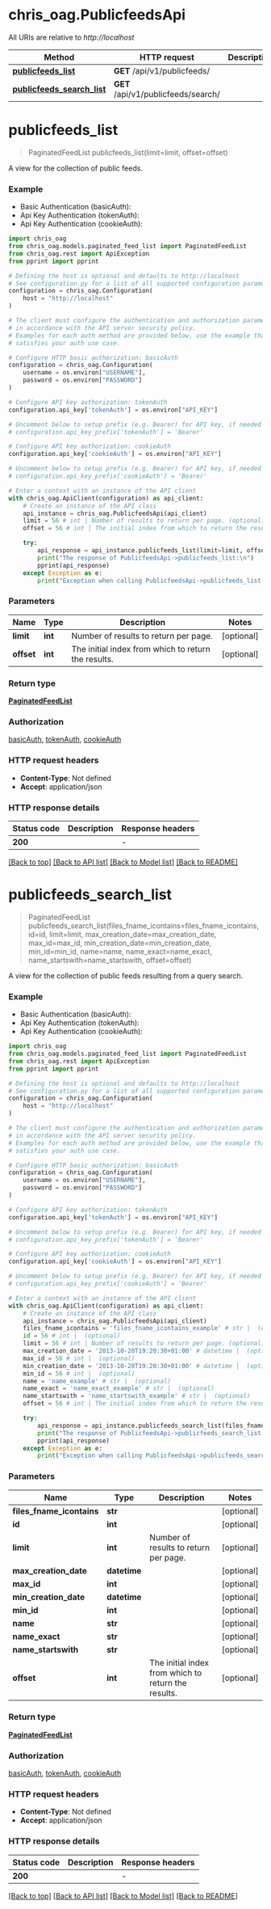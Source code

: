 # chris_oag.PublicfeedsApi

All URIs are relative to *http://localhost*

Method | HTTP request | Description
------------- | ------------- | -------------
[**publicfeeds_list**](PublicfeedsApi.md#publicfeeds_list) | **GET** /api/v1/publicfeeds/ | 
[**publicfeeds_search_list**](PublicfeedsApi.md#publicfeeds_search_list) | **GET** /api/v1/publicfeeds/search/ | 


# **publicfeeds_list**
> PaginatedFeedList publicfeeds_list(limit=limit, offset=offset)



A view for the collection of public feeds.

### Example

* Basic Authentication (basicAuth):
* Api Key Authentication (tokenAuth):
* Api Key Authentication (cookieAuth):

```python
import chris_oag
from chris_oag.models.paginated_feed_list import PaginatedFeedList
from chris_oag.rest import ApiException
from pprint import pprint

# Defining the host is optional and defaults to http://localhost
# See configuration.py for a list of all supported configuration parameters.
configuration = chris_oag.Configuration(
    host = "http://localhost"
)

# The client must configure the authentication and authorization parameters
# in accordance with the API server security policy.
# Examples for each auth method are provided below, use the example that
# satisfies your auth use case.

# Configure HTTP basic authorization: basicAuth
configuration = chris_oag.Configuration(
    username = os.environ["USERNAME"],
    password = os.environ["PASSWORD"]
)

# Configure API key authorization: tokenAuth
configuration.api_key['tokenAuth'] = os.environ["API_KEY"]

# Uncomment below to setup prefix (e.g. Bearer) for API key, if needed
# configuration.api_key_prefix['tokenAuth'] = 'Bearer'

# Configure API key authorization: cookieAuth
configuration.api_key['cookieAuth'] = os.environ["API_KEY"]

# Uncomment below to setup prefix (e.g. Bearer) for API key, if needed
# configuration.api_key_prefix['cookieAuth'] = 'Bearer'

# Enter a context with an instance of the API client
with chris_oag.ApiClient(configuration) as api_client:
    # Create an instance of the API class
    api_instance = chris_oag.PublicfeedsApi(api_client)
    limit = 56 # int | Number of results to return per page. (optional)
    offset = 56 # int | The initial index from which to return the results. (optional)

    try:
        api_response = api_instance.publicfeeds_list(limit=limit, offset=offset)
        print("The response of PublicfeedsApi->publicfeeds_list:\n")
        pprint(api_response)
    except Exception as e:
        print("Exception when calling PublicfeedsApi->publicfeeds_list: %s\n" % e)
```



### Parameters


Name | Type | Description  | Notes
------------- | ------------- | ------------- | -------------
 **limit** | **int**| Number of results to return per page. | [optional] 
 **offset** | **int**| The initial index from which to return the results. | [optional] 

### Return type

[**PaginatedFeedList**](PaginatedFeedList.md)

### Authorization

[basicAuth](../README.md#basicAuth), [tokenAuth](../README.md#tokenAuth), [cookieAuth](../README.md#cookieAuth)

### HTTP request headers

 - **Content-Type**: Not defined
 - **Accept**: application/json

### HTTP response details

| Status code | Description | Response headers |
|-------------|-------------|------------------|
**200** |  |  -  |

[[Back to top]](#) [[Back to API list]](../README.md#documentation-for-api-endpoints) [[Back to Model list]](../README.md#documentation-for-models) [[Back to README]](../README.md)

# **publicfeeds_search_list**
> PaginatedFeedList publicfeeds_search_list(files_fname_icontains=files_fname_icontains, id=id, limit=limit, max_creation_date=max_creation_date, max_id=max_id, min_creation_date=min_creation_date, min_id=min_id, name=name, name_exact=name_exact, name_startswith=name_startswith, offset=offset)



A view for the collection of public feeds resulting from a query search.

### Example

* Basic Authentication (basicAuth):
* Api Key Authentication (tokenAuth):
* Api Key Authentication (cookieAuth):

```python
import chris_oag
from chris_oag.models.paginated_feed_list import PaginatedFeedList
from chris_oag.rest import ApiException
from pprint import pprint

# Defining the host is optional and defaults to http://localhost
# See configuration.py for a list of all supported configuration parameters.
configuration = chris_oag.Configuration(
    host = "http://localhost"
)

# The client must configure the authentication and authorization parameters
# in accordance with the API server security policy.
# Examples for each auth method are provided below, use the example that
# satisfies your auth use case.

# Configure HTTP basic authorization: basicAuth
configuration = chris_oag.Configuration(
    username = os.environ["USERNAME"],
    password = os.environ["PASSWORD"]
)

# Configure API key authorization: tokenAuth
configuration.api_key['tokenAuth'] = os.environ["API_KEY"]

# Uncomment below to setup prefix (e.g. Bearer) for API key, if needed
# configuration.api_key_prefix['tokenAuth'] = 'Bearer'

# Configure API key authorization: cookieAuth
configuration.api_key['cookieAuth'] = os.environ["API_KEY"]

# Uncomment below to setup prefix (e.g. Bearer) for API key, if needed
# configuration.api_key_prefix['cookieAuth'] = 'Bearer'

# Enter a context with an instance of the API client
with chris_oag.ApiClient(configuration) as api_client:
    # Create an instance of the API class
    api_instance = chris_oag.PublicfeedsApi(api_client)
    files_fname_icontains = 'files_fname_icontains_example' # str |  (optional)
    id = 56 # int |  (optional)
    limit = 56 # int | Number of results to return per page. (optional)
    max_creation_date = '2013-10-20T19:20:30+01:00' # datetime |  (optional)
    max_id = 56 # int |  (optional)
    min_creation_date = '2013-10-20T19:20:30+01:00' # datetime |  (optional)
    min_id = 56 # int |  (optional)
    name = 'name_example' # str |  (optional)
    name_exact = 'name_exact_example' # str |  (optional)
    name_startswith = 'name_startswith_example' # str |  (optional)
    offset = 56 # int | The initial index from which to return the results. (optional)

    try:
        api_response = api_instance.publicfeeds_search_list(files_fname_icontains=files_fname_icontains, id=id, limit=limit, max_creation_date=max_creation_date, max_id=max_id, min_creation_date=min_creation_date, min_id=min_id, name=name, name_exact=name_exact, name_startswith=name_startswith, offset=offset)
        print("The response of PublicfeedsApi->publicfeeds_search_list:\n")
        pprint(api_response)
    except Exception as e:
        print("Exception when calling PublicfeedsApi->publicfeeds_search_list: %s\n" % e)
```



### Parameters


Name | Type | Description  | Notes
------------- | ------------- | ------------- | -------------
 **files_fname_icontains** | **str**|  | [optional] 
 **id** | **int**|  | [optional] 
 **limit** | **int**| Number of results to return per page. | [optional] 
 **max_creation_date** | **datetime**|  | [optional] 
 **max_id** | **int**|  | [optional] 
 **min_creation_date** | **datetime**|  | [optional] 
 **min_id** | **int**|  | [optional] 
 **name** | **str**|  | [optional] 
 **name_exact** | **str**|  | [optional] 
 **name_startswith** | **str**|  | [optional] 
 **offset** | **int**| The initial index from which to return the results. | [optional] 

### Return type

[**PaginatedFeedList**](PaginatedFeedList.md)

### Authorization

[basicAuth](../README.md#basicAuth), [tokenAuth](../README.md#tokenAuth), [cookieAuth](../README.md#cookieAuth)

### HTTP request headers

 - **Content-Type**: Not defined
 - **Accept**: application/json

### HTTP response details

| Status code | Description | Response headers |
|-------------|-------------|------------------|
**200** |  |  -  |

[[Back to top]](#) [[Back to API list]](../README.md#documentation-for-api-endpoints) [[Back to Model list]](../README.md#documentation-for-models) [[Back to README]](../README.md)

